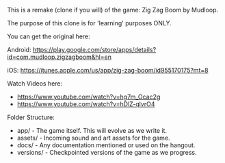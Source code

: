 This is a remake (clone if you will) of the game: Zig Zag Boom by Mudloop.

The purpose of this clone is for 'learning' purposes ONLY.

You can get the original here:

Android: https://play.google.com/store/apps/details?id=com.mudloop.zigzagboom&hl=en

iOS:  https://itunes.apple.com/us/app/zig-zag-boom/id955170175?mt=8

Watch Videos here: 
- https://www.youtube.com/watch?v=hg7m_Ocac2g 
- https://www.youtube.com/watch?v=hDlZ-qlvrO4



Folder Structure:
 *  app/ - The game itself.  This will evolve as we write it.
 * assets/ - Incoming sound and art assets for the game.
 * docs/ - Any documentation mentioned or used on the hangout.
 * versions/ - Checkpointed versions of the game as we progress.



